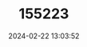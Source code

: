 ---
title: "155223"
category: "Gobiopterus mindanensis"
draft: false
date: 2024-02-22 13:03:52
languages:
  English: ["Mindanao Glassgoby"]
---